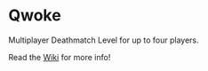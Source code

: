 # Qwoke

Multiplayer Deathmatch Level for up to four players.

Read the [Wiki](https://github.com/Vantrono/Qwoke/wiki) for more info!
